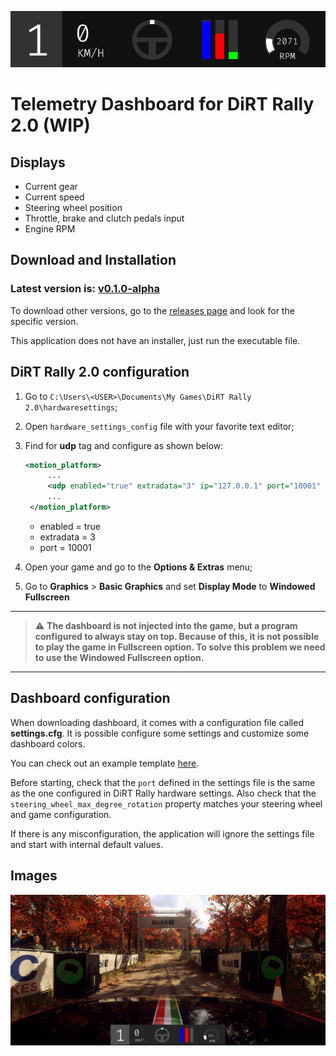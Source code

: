 <p align="center">
    <img src="docs/images/dr2td_dashboard.png" alt="Header">
</p>

# Telemetry Dashboard for DiRT Rally 2.0 (WIP)

## Displays

- Current gear
- Current speed
- Steering wheel position
- Throttle, brake and clutch pedals input
- Engine RPM

## Download and Installation
### Latest version is: **[v0.1.0-alpha](https://github.com/gabrielgouv/dirt-rally-telemetry-dashboard/releases/tag/v0.1.0-alpha)**

To download other versions, go to the [releases page](https://github.com/gabrielgouv/dirt-rally-telemetry-dashboard/releases) and look for the specific version.

This application does not have an installer, just run the executable file.

## DiRT Rally 2.0 configuration

1. Go to `C:\Users\<USER>\Documents\My Games\DiRT Rally 2.0\hardwaresettings`;
2. Open `hardware_settings_config` file with your favorite text editor;
3. Find for **udp** tag and configure as shown below:
      ```xml
      <motion_platform>
           ...
           <udp enabled="true" extradata="3" ip="127.0.0.1" port="10001" delay="1" />
           ...
       </motion_platform>
      ```
   - enabled = true
   - extradata = 3
   - port = 10001

4. Open your game and go to the **Options & Extras** menu;
5. Go to **Graphics** > **Basic Graphics** and set **Display Mode** to **Windowed Fullscreen**
-------------------------------------------------
> ⚠️ **The dashboard is not injected into the game, but a program configured to always stay on top. Because of this, it is not possible to play the game in Fullscreen option. To solve this problem we need to use the Windowed Fullscreen option.**
-------------------------------------------------
## Dashboard configuration
When downloading dashboard, it comes with a configuration file called **settings.cfg**. It is possible configure some settings and customize some dashboard colors.

You can check out an example template [here](/docs/examples/settings.cfg).

Before starting, check that the `port` defined in the settings file is the same as the one configured in DiRT Rally hardware settings. Also check that the `steering_wheel_max_degree_rotation` property matches your steering wheel and game configuration.

If there is any misconfiguration, the application will ignore the settings file and start with internal default values.

## Images
![Demo 1](/docs/images/dr2td_01.png)